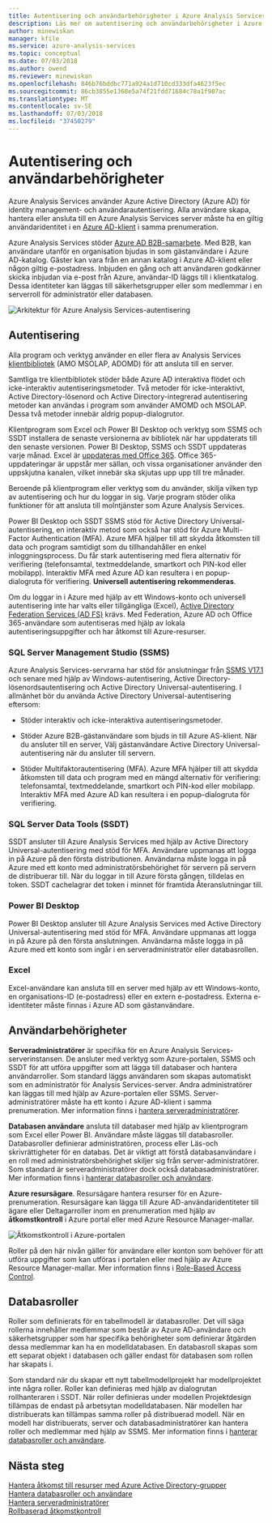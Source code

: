 ```yaml
---
title: Autentisering och användarbehörigheter i Azure Analysis Services | Microsoft Docs
description: Läs mer om autentisering och användarbehörigheter i Azure Analysis Services.
author: minewiskan
manager: kfile
ms.service: azure-analysis-services
ms.topic: conceptual
ms.date: 07/03/2018
ms.author: owend
ms.reviewer: minewiskan
ms.openlocfilehash: 846b76bddbc771a924a1d710cd333dfa4623f5ec
ms.sourcegitcommit: 86cb3855e1368e5a74f21fdd71684c78a1f907ac
ms.translationtype: MT
ms.contentlocale: sv-SE
ms.lasthandoff: 07/03/2018
ms.locfileid: "37450279"
---
```

# <a name="authentication-and-user-permissions"></a>Autentisering och användarbehörigheter
Azure Analysis Services använder Azure Active Directory (Azure AD) för identity management- och användarautentisering. Alla användare skapa, hantera eller ansluta till en Azure Analysis Services server måste ha en giltig användaridentitet i en [Azure AD-klient](../active-directory/fundamentals/active-directory-administer.md) i samma prenumeration.

Azure Analysis Services stöder [Azure AD B2B-samarbete](../active-directory/active-directory-b2b-what-is-azure-ad-b2b.md). Med B2B, kan användare utanför en organisation bjudas in som gästanvändare i Azure AD-katalog. Gäster kan vara från en annan katalog i Azure AD-klient eller någon giltig e-postadress. Inbjuden en gång och att användaren godkänner skicka inbjudan via e-post från Azure, användar-ID läggs till i klientkatalog. Dessa identiteter kan läggas till säkerhetsgrupper eller som medlemmar i en serverroll för administratör eller databasen.

![Arkitektur för Azure Analysis Services-autentisering](./media/analysis-services-manage-users/aas-manage-users-arch.png)

## <a name="authentication"></a>Autentisering
Alla program och verktyg använder en eller flera av Analysis Services [klientbibliotek](analysis-services-data-providers.md) (AMO MSOLAP, ADOMD) för att ansluta till en server. 

Samtliga tre klientbibliotek stöder både Azure AD interaktiva flödet och icke-interaktiv autentiseringsmetoder. Två metoder för icke-interaktivt, Active Directory-lösenord och Active Directory-integrerad autentisering metoder kan användas i program som använder AMOMD och MSOLAP. Dessa två metoder innebär aldrig popup-dialogrutor.

Klientprogram som Excel och Power BI Desktop och verktyg som SSMS och SSDT installera de senaste versionerna av bibliotek när har uppdaterats till den senaste versionen. Power BI Desktop, SSMS och SSDT uppdateras varje månad. Excel är [uppdateras med Office 365](https://support.office.com/en-us/article/When-do-I-get-the-newest-features-in-Office-2016-for-Office-365-da36192c-58b9-4bc9-8d51-bb6eed468516). Office 365-uppdateringar är uppstår mer sällan, och vissa organisationer använder den uppskjutna kanalen, vilket innebär ska skjutas upp upp till tre månader.

Beroende på klientprogram eller verktyg som du använder, skilja vilken typ av autentisering och hur du loggar in sig. Varje program stöder olika funktioner för att ansluta till molntjänster som Azure Analysis Services.

Power BI Desktop och SSDT SSMS stöd för Active Directory Universal-autentisering, en interaktiv metod som också har stöd för Azure Multi-Factor Authentication (MFA). Azure MFA hjälper till att skydda åtkomsten till data och program samtidigt som du tillhandahåller en enkel inloggningsprocess. Du får stark autentisering med flera alternativ för verifiering (telefonsamtal, textmeddelande, smartkort och PIN-kod eller mobilapp). Interaktiv MFA med Azure AD kan resultera i en popup-dialogruta för verifiering. **Universell autentisering rekommenderas**.

Om du loggar in i Azure med hjälp av ett Windows-konto och universell autentisering inte har valts eller tillgängliga (Excel), [Active Directory Federation Services (AD FS)](../active-directory/connect/active-directory-aadconnect-azure-adfs.md) krävs. Med Federation, Azure AD och Office 365-användare som autentiseras med hjälp av lokala autentiseringsuppgifter och har åtkomst till Azure-resurser.

### <a name="sql-server-management-studio-ssms"></a>SQL Server Management Studio (SSMS)
Azure Analysis Services-servrarna har stöd för anslutningar från [SSMS V17.1](https://docs.microsoft.com/sql/ssms/download-sql-server-management-studio-ssms) och senare med hjälp av Windows-autentisering, Active Directory-lösenordsautentisering och Active Directory Universal-autentisering. I allmänhet bör du använda Active Directory Universal-autentisering eftersom:

*  Stöder interaktiv och icke-interaktiva autentiseringsmetoder.

*  Stöder Azure B2B-gästanvändare som bjuds in till Azure AS-klient. När du ansluter till en server, Välj gästanvändare Active Directory Universal-autentisering när du ansluter till servern.

*  Stöder Multifaktorautentisering (MFA). Azure MFA hjälper till att skydda åtkomsten till data och program med en mängd alternativ för verifiering: telefonsamtal, textmeddelande, smartkort och PIN-kod eller mobilapp. Interaktiv MFA med Azure AD kan resultera i en popup-dialogruta för verifiering.

### <a name="sql-server-data-tools-ssdt"></a>SQL Server Data Tools (SSDT)
SSDT ansluter till Azure Analysis Services med hjälp av Active Directory Universal-autentisering med stöd för MFA. Användare uppmanas att logga in på Azure på den första distributionen. Användarna måste logga in på Azure med ett konto med administratörsbehörighet för servern på servern de distribuerar till. När du loggar in till Azure första gången, tilldelas en token. SSDT cachelagrar det token i minnet för framtida Återanslutningar till.

### <a name="power-bi-desktop"></a>Power BI Desktop
Power BI Desktop ansluter till Azure Analysis Services med Active Directory Universal-autentisering med stöd för MFA. Användare uppmanas att logga in på Azure på den första anslutningen. Användarna måste logga in på Azure med ett konto som ingår i en serveradministratör eller databasrollen.

### <a name="excel"></a>Excel
Excel-användare kan ansluta till en server med hjälp av ett Windows-konto, en organisations-ID (e-postadress) eller en extern e-postadress. Externa e-identiteter måste finnas i Azure AD som gästanvändare.

## <a name="user-permissions"></a>Användarbehörigheter

**Serveradministratörer** är specifika för en Azure Analysis Services-serverinstansen. De ansluter med verktyg som Azure-portalen, SSMS och SSDT för att utföra uppgifter som att lägga till databaser och hantera användarroller. Som standard läggs användaren som skapas automatiskt som en administratör för Analysis Services-server. Andra administratörer kan läggas till med hjälp av Azure-portalen eller SSMS. Server-administratörer måste ha ett konto i Azure AD-klient i samma prenumeration. Mer information finns i [hantera serveradministratörer](analysis-services-server-admins.md). 

**Databasen användare** ansluta till databaser med hjälp av klientprogram som Excel eller Power BI. Användare måste läggas till databasroller. Databasroller definierar administratören, process eller Läs-och skrivrättigheter för en databas. Det är viktigt att förstå databasanvändare i en roll med administratörsbehörighet skiljer sig från server-administratörer. Som standard är serveradministratörer dock också databasadministratörer. Mer information finns i [hanterar databasroller och användare](analysis-services-database-users.md).

**Azure resursägare**. Resursägare hantera resurser för en Azure-prenumeration. Resursägare kan lägga till Azure AD-användaridentiteter till ägare eller Deltagarroller inom en prenumeration med hjälp av **åtkomstkontroll** i Azure portal eller med Azure Resource Manager-mallar. 

![Åtkomstkontroll i Azure-portalen](./media/analysis-services-manage-users/aas-manage-users-rbac.png)

Roller på den här nivån gäller för användare eller konton som behöver för att utföra uppgifter som kan utföras i portalen eller med hjälp av Azure Resource Manager-mallar. Mer information finns i [Role-Based Access Control](../role-based-access-control/overview.md). 


## <a name="database-roles"></a>Databasroller

 Roller som definierats för en tabellmodell är databasroller. Det vill säga rollerna innehåller medlemmar som består av Azure AD-användare och säkerhetsgrupper som har specifika behörigheter som definierar åtgärden dessa medlemmar kan ha en modelldatabasen. En databasroll skapas som ett separat objekt i databasen och gäller endast för databasen som rollen har skapats i.   
  
 Som standard när du skapar ett nytt tabellmodellprojekt har modellprojektet inte några roller. Roller kan definieras med hjälp av dialogrutan rollhanteraren i SSDT. När roller definieras under modellen Projektdesign tillämpas de endast på arbetsytan modelldatabasen. När modellen har distribuerats kan tillämpas samma roller på distribuerad modell. När en modell har distribuerats, server och databasadministratörer kan hantera roller och medlemmar med hjälp av SSMS. Mer information finns i [hanterar databasroller och användare](analysis-services-database-users.md).
  


## <a name="next-steps"></a>Nästa steg

[Hantera åtkomst till resurser med Azure Active Directory-grupper](../active-directory/fundamentals/active-directory-manage-groups.md)   
[Hantera databasroller och användare](analysis-services-database-users.md)  
[Hantera serveradministratörer](analysis-services-server-admins.md)  
[Rollbaserad åtkomstkontroll](../role-based-access-control/overview.md)  